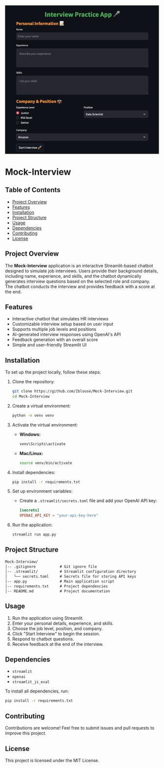 ![APP](https://github.com/Iblouse/Mock-Interview/blob/main/Interviewapp.png)
# Mock-Interview

## Table of Contents
- [Project Overview](#project-overview)
- [Features](#features)
- [Installation](#installation)
- [Project Structure](#project-structure)
- [Usage](#usage)
- [Dependencies](#dependencies)
- [Contributing](#contributing)
- [License](#license)

## Project Overview
The **Mock-Interview** application is an interactive Streamlit-based chatbot designed to simulate job interviews. Users provide their background details, including name, experience, and skills, and the chatbot dynamically generates interview questions based on the selected role and company. The chatbot conducts the interview and provides feedback with a score at the end.

## Features
- Interactive chatbot that simulates HR interviews
- Customizable interview setup based on user input
- Supports multiple job levels and positions
- AI-generated interview responses using OpenAI's API
- Feedback generation with an overall score
- Simple and user-friendly Streamlit UI

## Installation

To set up the project locally, follow these steps:

1. Clone the repository:
   ```sh
   git clone https://github.com/Iblouse/Mock-Interview.git
   cd Mock-Interview
   ```

2. Create a virtual environment:
   ```sh
   python -m venv venv
   ```

3. Activate the virtual environment:
   - **Windows:**
     ```sh
     venv\Scripts\activate
     ```
   - **Mac/Linux:**
     ```sh
     source venv/bin/activate
     ```

4. Install dependencies:
   ```sh
   pip install -r requirements.txt
   ```

5. Set up environment variables:
   - Create a `.streamlit/secrets.toml` file and add your OpenAI API key:
     ```toml
     [secrets]
     OPENAI_API_KEY = "your-api-key-here"
     ```

6. Run the application:
   ```sh
   streamlit run app.py
   ```

## Project Structure
```
Mock-Interview/
│-- .gitignore           # Git ignore file
│-- .streamlit/          # Streamlit configuration directory
│   └── secrets.toml     # Secrets file for storing API keys
│-- app.py               # Main application script
│-- requirements.txt     # Project dependencies
│-- README.md            # Project documentation
```

## Usage
1. Run the application using Streamlit.
2. Enter your personal details, experience, and skills.
3. Choose the job level, position, and company.
4. Click "Start Interview" to begin the session.
5. Respond to chatbot questions.
6. Receive feedback at the end of the interview.

## Dependencies
- `streamlit`
- `openai`
- `streamlit_js_eval`

To install all dependencies, run:
```sh
pip install -r requirements.txt
```

## Contributing
Contributions are welcome! Feel free to submit issues and pull requests to improve this project.

## License
This project is licensed under the MIT License.

